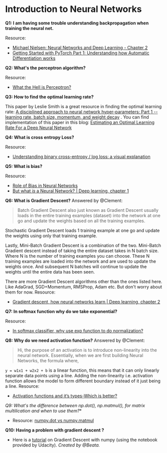 ﻿# Introduction to Neural Networks

**Q1: I am having some trouble understanding backpropagation when training the neural net.**

  Resource:

-   [Michael Nielsen: Neural Networks and Deep Learning - Chapter 2](http://neuralnetworksanddeeplearning.com/chap2.html)
-   [Getting Started with PyTorch Part 1: Understanding how Automatic Differentiation works](https://towardsdatascience.com/getting-started-with-pytorch-part-1-understanding-how-automatic-differentiation-works-5008282073ec)

**Q2: What's the perceptron algorithm?**

  Resource:

-   [What the Hell is Perceptron?](https://towardsdatascience.com/what-the-hell-is-perceptron-626217814f53)

**Q3: How to find the optimal learning rate?**

  This paper by Leslie Smith is a great resource in finding the optimal learning rate: [A disciplined approach to neural network hyper-parameters: Part 1 -- learning rate, batch size, momentum, and weight decay](https://arxiv.org/abs/1803.09820) . You can find implementation of this paper in this blog: [Estimating an Optimal Learning Rate For a Deep Neural Network](https://towardsdatascience.com/estimating-optimal-learning-rate-for-a-deep-neural-network-ce32f2556ce0)

**Q4: What is cross entropy Loss?**

  Resource:

-   [Understanding binary cross-entropy / log loss: a visual explanation](https://towardsdatascience.com/understanding-binary-cross-entropy-log-loss-a-visual-explanation-a3ac6025181a)

**Q5: What is bias?**

  Resource:

-  [Role of Bias in Neural Networks](https://stackoverflow.com/questions/2480650/role-of-bias-in-neural-networks)
-  [But what *is* a Neural Network? | Deep learning, chapter 1](https://www.youtube.com/watch?v=aircAruvnKk)

**Q6: What is Gradient Descent?**
Answered by @Clement:
>Batch Gradient Descent also just known as Gradient Descent usually loads in the entire training examples (dataset) into the network at one go and update the weights based on all the training examples.

Stochastic Gradient Descent loads 1 training example at one go and update the weights using only that training example.

Lastly, Mini-Batch Gradient Descent is a combination of the two. Mini-Batch Gradient descent instead of taking the entire dataset takes in N batch size. Where N is the number of training examples you can choose. These N training examples are loaded into the network and are used to update the weights once. And subsequent N batches will continue to update the weights until the entire data has been seen.

There are more Gradient Descent algorithms other than the ones listed here. Like AdaGrad, SGD+Momentum, RMSProp, Adam etc. But don't worry about them for now.
  Resource:

-  [Gradient descent, how neural networks learn | Deep learning, chapter 2](https://www.youtube.com/watch?v=IHZwWFHWa-w&t=2s)

**Q7: In softmax function why do we take exponential?**

  Resource:

-  [In softmax classifier, why use exp function to do normalization?](https://datascience.stackexchange.com/questions/23159/in-softmax-classifier-why-use-exp-function-to-do-normalization)

**Q8: Why do we need activation function?**
Answered by @Clement:
>Hi, the purpose of an activation is to introduce non-linearity into the neural network. Essentially, when we are first building Neural Networks, the formula where,

`y = w1x1 + w2x2 + b` is a linear function, this means that it can only linearly separate data points using a line. Adding the non-linearity i.e. activation function allows the model to form different boundary instead of it just being a line.
  Resource:
  
-  [Activation functions and it’s types-Which is better?](https://towardsdatascience.com/activation-functions-and-its-types-which-is-better-a9a5310cc8f)

**Q9: What's the difference between np.dot(), np.matmul(),* for matrix multilication and when to use them?**
- Resource: [numpy.dot vs numpy.matmul](https://stackoverflow.com/questions/34142485/difference-between-numpy-dot-and-python-3-5-matrix-multiplication)

**Q10: Having a problem with gradient descent ?**
- Here is a [tutorial](https://github.com/bhargitay/Facebook-Pytorch-Challenge-Notes/blob/master/Gradient%20Descent/Gradient_Descent.ipynb) on Gradient Descent with numpy (using the notebook provided by Udacity). *Created by @Beata.*